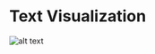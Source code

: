 # Text Visualization

![alt text](https://github.com/wisnupr/text-visualization/blob/master/row-data/text-visual.PNG)
